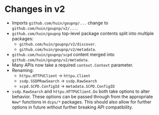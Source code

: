 # Changes in v2

* Imports `github.com/huin/goupnp/...` change to
  `github.com/huin/goupnp/v2/...`.
* `github.com/huin/goupnp` top-level package contents split into multiple
  packages:
  * `github.com/huin/goupnp/v2/discover`.
  * `github.com/huin/goupnp/v2/metadata`.
* `github.com/huin/goupnp/scpd` content merged into
  `github.com/huin/goupnp/v2/metadata`.
* Many APIs now take a required `context.Context` parameter.
* Renaming:
    * `httpu.HTTPUClient` -> `httpu.Client`
    * `ssdp.SSDPRawSearch` -> `ssdp.RawSearch`
    * `scpd.SCPD.ConfigId` -> `metadata.SCPD.ConfigID`
* `ssdp.RawSearch` and `httpu.HTTPUClient.Do` both take options to alter
  behavior. These options can be passed through from the appropriate `New*`
  functions in `dcps/*` packages. This should also allow for further options in
  future without further breaking API compatibility.
